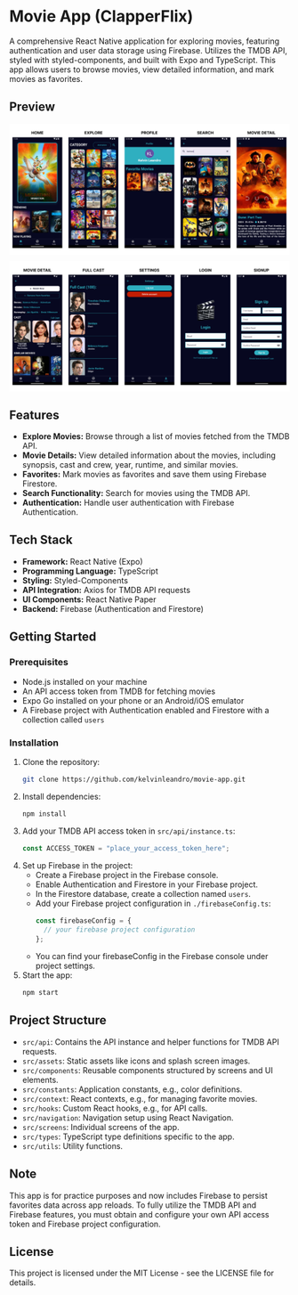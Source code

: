# Movie App (ClapperFlix)

A comprehensive React Native application for exploring movies, featuring authentication and user data storage using Firebase. Utilizes the TMDB API, styled with styled-components, and built with Expo and TypeScript. This app allows users to browse movies, view detailed information, and mark movies as favorites.

## Preview
<div style="display: flex; flex-direction:row; flex-wrap: wrap; gap: 12px;">
  <img src="src/assets/set_preview_1.png" alt="Screens preview" />
  <img src="src/assets/set_preview_2.png" alt="Screens preview" />
</div>

## Features

- **Explore Movies:** Browse through a list of movies fetched from the TMDB API.
- **Movie Details:** View detailed information about the movies, including synopsis, cast and crew, year, runtime, and similar movies.
- **Favorites:** Mark movies as favorites and save them using Firebase Firestore.
- **Search Functionality:** Search for movies using the TMDB API.
- **Authentication:** Handle user authentication with Firebase Authentication.

## Tech Stack

- **Framework:** React Native (Expo)
- **Programming Language:** TypeScript
- **Styling:** Styled-Components
- **API Integration:** Axios for TMDB API requests
- **UI Components:** React Native Paper
- **Backend:** Firebase (Authentication and Firestore)

## Getting Started

### Prerequisites

- Node.js installed on your machine
- An API access token from TMDB for fetching movies
- Expo Go installed on your phone or an Android/iOS emulator
- A Firebase project with Authentication enabled and Firestore with a collection called `users`

### Installation

1. Clone the repository:
   ```sh
   git clone https://github.com/kelvinleandro/movie-app.git
   ```
2. Install dependencies:
   ```sh
   npm install
   ```
3. Add your TMDB API access token in `src/api/instance.ts`:
   ```js
   const ACCESS_TOKEN = "place_your_access_token_here";
   ```
4. Set up Firebase in the project:
    - Create a Firebase project in the Firebase console.
    - Enable Authentication and Firestore in your Firebase project.
    - In the Firestore database, create a collection named `users`.
    - Add your Firebase project configuration in `./firebaseConfig.ts`:
      ```js
      const firebaseConfig = {
        // your firebase project configuration
      };
      ```
    - You can find your firebaseConfig in the Firebase console under project settings.
5. Start the app:
   ```sh
   npm start
   ```

## Project Structure

- `src/api`: Contains the API instance and helper functions for TMDB API requests.
- `src/assets`: Static assets like icons and splash screen images.
- `src/components`: Reusable components structured by screens and UI elements.
- `src/constants`: Application constants, e.g., color definitions.
- `src/context`: React contexts, e.g., for managing favorite movies.
- `src/hooks`: Custom React hooks, e.g., for API calls.
- `src/navigation`: Navigation setup using React Navigation.
- `src/screens`: Individual screens of the app.
- `src/types`: TypeScript type definitions specific to the app.
- `src/utils`: Utility functions.

## Note

This app is for practice purposes and now includes Firebase to persist favorites data across app reloads. To fully utilize the TMDB API and Firebase features, you must obtain and configure your own API access token and Firebase project configuration.

## License

This project is licensed under the MIT License - see the LICENSE file for details.
